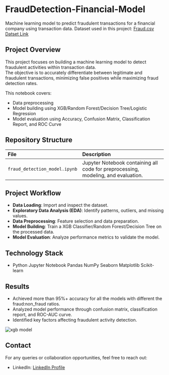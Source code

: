 # FraudDetection-Financial-Model
Machine learning model to predict fraudulent transactions for a financial company using transaction data.
Dataset used in this project: [Fraud.csv Datset Link](https://drive.usercontent.google.com/download?id=1VNpyNkGxHdskfdTNRSjjyNa5qC9u0JyV&export=download&authuser=0)

## Project Overview
This project focuses on building a machine learning model to detect fraudulent activities within transaction data.  
The objective is to accurately differentiate between legitimate and fraudulent transactions, minimizing false positives while maximizing fraud detection rates.

This notebook covers:
- Data preprocessing
- Model building using XGB/Random Forest/Decision Tree/Logistic Regression
- Model evaluation using Accuracy, Confusion Matrix, Classification Report, and ROC Curve

## Repository Structure
| File | Description |
|:----|:------------|
| `fraud_detection_model.ipynb` | Jupyter Notebook containing all code for preprocessing, modeling, and evaluation. |
 
  ## Project Workflow
- **Data Loading**: Import and inspect the dataset.
- **Exploratory Data Analysis (EDA)**: Identify patterns, outliers, and missing values.
- **Data Preprocessing**: Feature selection and data preparation.
- **Model Building**: Train a XGB Classifier/Random Forest/Decision Tree on the processed data.
- **Model Evaluation**: Analyze performance metrics to validate the model.

## Technology Stack
- Python  Jupyter  Notebook  Pandas  NumPy  Seaborn  Matplotlib  Scikit-learn

## Results
- Achieved more than 95%+ accuracy for all the models with different the fraud:non_fraud ratios.
- Analyzed model performance through confusion matrix, classification report, and ROC-AUC curve.
- Identified key factors affecting fraudulent activity detection.

![xgb model](https://github.com/user-attachments/assets/90d87d73-7cdf-4d0f-8e69-4bbdede391f3)


## Contact
For any queries or collaboration opportunities, feel free to reach out:

- LinkedIn: [LinkedIn Profile](https://www.linkedin.com/in/jayanta-nath-972a04282/)
